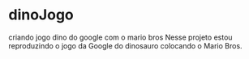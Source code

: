 # dinoJogo
criando jogo dino do google com o mario bros
Nesse projeto estou reproduzindo o jogo da Google do dinosauro colocando o Mario Bros.
